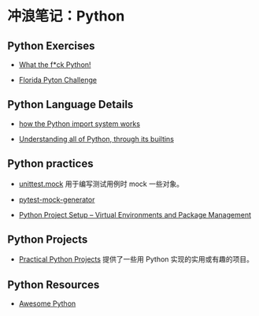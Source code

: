 # 冲浪笔记：Python

## Python Exercises

- [What the f*ck Python!][e1]
- [Florida Pyton Challenge][e2]

  [e1]: https://github.com/satwikkansal/wtfpython
  [e2]: https://flpythonchallenge.org/

## Python Language Details

- [how the Python import system works][l1]
- [Understanding all of Python, through its builtins][l2]

  [l1]: https://tenthousandmeters.com/blog/python-behind-the-scenes-11-how-the-python-import-system-works/
  [l2]: https://sadh.life/post/builtins/

## Python practices

- [unittest.mock][pr1] 用于编写测试用例时 mock 一些对象。
- [pytest-mock-generator][pr2]
- [Python Project Setup – Virtual Environments and Package Management][pr3]

  [pr1]: https://docs.python.org/3.7/library/unittest.mock.html
  [pr2]: https://pypi.org/project/pytest-mock-generator/
  [pr3]: https://bas.codes/posts/python-virtualenv-venv-pip-pyenv-poetry

## Python Projects

- [Practical Python Projects][pj1] 提供了一些用 Python 实现的实用或有趣的项目。

  [pj1]: https://practicalpython.yasoob.me/toc.html

## Python Resources

- [Awesome Python][r1]

  [r1]: https://github.com/vinta/awesome-python
